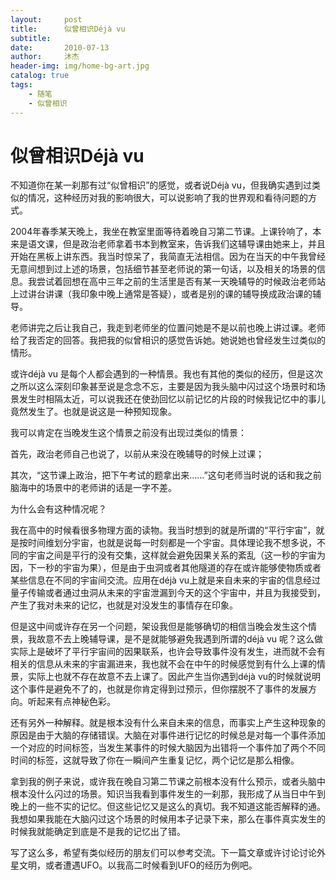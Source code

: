 ```yaml
---
layout:     post
title:      似曾相识Déjà vu
subtitle:
date:       2010-07-13
author:     沐杰
header-img: img/home-bg-art.jpg
catalog: true
tags:
    - 随笔
    - 似曾相识
---
```


# 似曾相识Déjà vu

不知道你在某一刹那有过“似曾相识”的感觉，或者说Déjà vu，但我确实遇到过类似的情况，这种经历对我的影响很大，可以说影响了我的世界观和看待问题的方式。



2004年春季某天晚上，我坐在教室里面等待着晚自习第二节课。上课铃响了，本来是语文课，但是政治老师拿着书本到教室来，告诉我们这辅导课由她来上，并且开始在黑板上讲东西。我当时惊呆了，我简直无法相信。因为在当天的中午我曾经无意间想到过上述的场景，包括细节甚至老师说的第一句话，以及相关的场景的信息。我尝试着回想在高中三年之前的生活里是否有某一天晚辅导的时候政治老师站上过讲台讲课（我印象中晚上通常是答疑），或者是别的课的辅导换成政治课的辅导。



老师讲完之后让我自己，我走到老师坐的位置问她是不是以前也晚上讲过课。老师给了我否定的回答。我把我的似曾相识的感觉告诉她。她说她也曾经发生过类似的情形。



或许déjà vu 是每个人都会遇到的一种情景。我也有其他的类似的经历，但是这次之所以这么深刻印象甚至说是念念不忘，主要是因为我头脑中闪过这个场景时和场景发生时相隔太近，可以说我还在使劲回忆以前记忆的片段的时候我记忆中的事儿竟然发生了。也就是说这是一种预知现象。



我可以肯定在当晚发生这个情景之前没有出现过类似的情景：

首先，政治老师自己也说了，以前从来没在晚辅导的时候上过课；

其次，“这节课上政治，把下午考试的题拿出来……”这句老师当时说的话和我之前脑海中的场景中的老师讲的话是一字不差。



为什么会有这种情况呢？



我在高中的时候看很多物理方面的读物。我当时想到的就是所谓的“平行宇宙”，就是按时间维划分宇宙，也就是说每一时刻都是一个宇宙。具体理论我不想多说，不同的宇宙之间是平行的没有交集，这样就会避免因果关系的紊乱（这一秒的宇宙为因，下一秒的宇宙为果），但是由于虫洞或者其他隧道的存在或许能够使物质或者某些信息在不同的宇宙间交流。应用在déjà vu上就是来自未来的宇宙的信息经过量子传输或者通过虫洞从未来的宇宙泄漏到今天的这个宇宙中，并且为我接受到，产生了我对未来的记忆，也就是对没发生的事情存在印象。



但是这中间或许存在另一个问题，架设我但是能够确切的相信当晚会发生这个情景，我故意不去上晚辅导课，是不是就能够避免我遇到所谓的déjà vu 呢？这么做实际上是破坏了平行宇宙间的因果联系，也许会导致事件没有发生，进而就不会有相关的信息从未来的宇宙漏进来，我也就不会在中午的时候感觉到有什么上课的情景，实际上也就不存在故意不去上课了。因此产生当你遇到déjà vu的时候就说明这个事件是避免不了的，也就是你肯定得到过预示，但你摆脱不了事件的发展方向。听起来有点神秘色彩。



还有另外一种解释。就是根本没有什么来自未来的信息，而事实上产生这种现象的原因是由于大脑的存储错误。大脑在对事件进行记忆的时候总是对每一个事件添加一个对应的时间标签，当发生某事件的时候大脑因为出错将一个事件加了两个不同时间的标签，这就导致了你在一瞬间产生重复记忆，两个记忆是那么相像。



拿到我的例子来说，或许我在晚自习第二节课之前根本没有什么预示，或者头脑中根本没什么闪过的场景。知识当我看到事件发生的一刹那，我形成了从当日中午到晚上的一些不实的记忆。但这些记忆又是这么的真切。我不知道这能否解释的通。我想如果我能在大脑闪过这个场景的时候用本子记录下来，那么在事件真实发生的时候我就能确定到底是不是我的记忆出了错。



写了这么多，希望有类似经历的朋友们可以参考交流。下一篇文章或许讨论讨论外星文明，或者遭遇UFO。以我高二时候看到UFO的经历为例吧。
